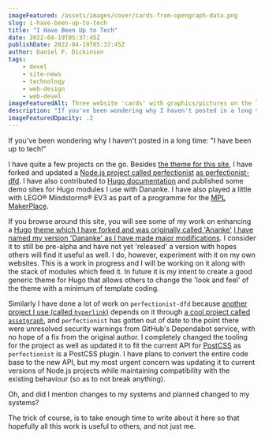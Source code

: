 ```yaml
---
imageFeatured: /assets/images/cover/cards-from-opengraph-data.png
slug: i-have-been-up-to-tech
title: "I Have Been Up to Tech"
date: 2022-04-19T05:37:45Z
publishDate: 2022-04-19T05:37:45Z
author: Daniel F. Dickinson
tags:
    - devel
    - site-news
    - technology
    - web-design
    - web-devel
imageFeaturedAlt: Three website 'cards' with graphics/pictures on the left of each 'card', and a title and summary on the right.
description: "If you've been wondering why I haven't posted in a long time: \"I have been up to tech!\""
imageFeaturedOpacity: .2
---
```


If you've been wondering why I haven't posted in a long time: "I have been up to tech!"

I have quite a few projects on the go. Besides [the theme for this site](https://github.com/danielfdickinson/dananke-theme-hugo-dfd/), I have forked and updated a [Node.js project called perfectionist](https://github.com/ben-eb/perfectionist/) [as perfectionist-dfd](https://github.com/danielfdickinson/perfectionist-dfd). I have also contributed to [Hugo documentation](https://gohugo.io/documentation/) and published some demo sites for Hugo modules I use with Dananke. I have also played a little with LEGO® Mindstorms® EV3 as part of a programme for the [MPL MakerPlace](https://midlandlibrary.com/the-mpl-makerplace/).

<!--more-->

If you browse around this site, you will see some of my work on enhancing a [Hugo](https://gohugo.io) [theme which I have forked and was originally called 'Ananke'](https://github.com/theNewDynamic/gohugo-theme-ananke) [I have named my version 'Dananke' as I have made major modifications](https://github.com/danielfdickinson/dananke-theme-hugo-dfd/). I consider it to still be pre-alpha and have not yet 'released' a version with hopes others will find it useful as well. I do, however, experiment with it on my own websites. This is a work in progress and I will be working on it along with the stack of modules which feed it. In future it is my intent to create a good generic theme for Hugo that allows others to change the 'look and feel' of the theme with a minimum of template coding.

Similarly I have done a lot of work on `perfectionist-dfd` because [another project I use (called `hyperlink`)](https://github.com/Munter/hyperlink) depends on it through [a cool project called `assetgraph`](https://github.com/assetgraph/assetgraph), and `perfectionist` has gotten out of date to the point there were unresolved security warnings from GitHub's Dependabot service, with no hope of a fix from the original author. I completely changed the tooling for the project as well as updated it to fit the current API for [PostCSS](https://postcss.org/) as `perfectionist` is a PostCSS plugin. I have plans to convert the entire code base to the new API, but my most urgent concern was updating it to current versions of Node.js projects while maintaining compatibility with the existing behaviour (so as to not break anything).

Oh, and did I mention changes to my systems and planned changed to my systems?

The trick of course, is to take enough time to write about it here so that hopefully all this work is useful to others, and not just me.
